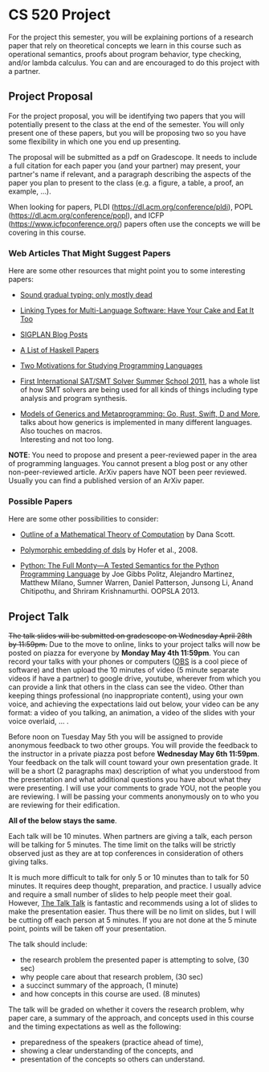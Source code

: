# CS 520 Project

For the project this semester, you will be explaining portions of a
research paper that rely on theoretical concepts we learn in this 
course such as operational semantics, proofs about program behavior,
type checking, and/or lambda calculus.  You can and are encouraged to
do this project with a partner.

## Project Proposal

For the project proposal, you will be identifying two papers that
you will potentially present to the class at the end of the semester.
You will only present one of these papers, but you will be proposing
two so you have some flexibility in which one you end up presenting.

The proposal will be submitted as a pdf on Gradescope.  It needs to
include a full citation for each paper you (and your partner) may present,
your partner's name if relevant, and a paragraph describing the
aspects of the paper you plan to present to the class (e.g. a figure,
a table, a proof, an example, ...).

When looking for papers, PLDI (https://dl.acm.org/conference/pldi), 
POPL (https://dl.acm.org/conference/popl), and
ICFP (https://www.icfpconference.org/) papers often use the concepts
we will be covering in this course.

### Web Articles That Might Suggest Papers
 
Here are some other resources that might point you to some interesting papers:

 * [Sound gradual typing: only mostly dead](https://dl.acm.org/doi/10.1145/3133878)
 
 * [Linking Types for Multi-Language Software: Have Your Cake and Eat It Too](https://arxiv.org/abs/1711.04559)
 
 * [SIGPLAN Blog Posts](https://blog.sigplan.org/)
 
 * [A List of Haskell Papers](https://crypto.stanford.edu/~blynn/haskell/papers.html)
 
 * [Two Motivations for Studying Programming Languages](http://cs.williams.edu/~morgan/cs334/handouts/motivation.pdf)
 
 * [First International
SAT/SMT Solver Summer School 2011](http://people.csail.mit.edu/vganesh/summerschool/), has a whole list 
   of how SMT solvers are being used for all kinds of things including type 
   analysis and program synthesis.
   
 * [Models of Generics and Metaprogramming: Go, Rust, Swift, D and More](https://thume.ca/2019/07/14/a-tour-of-metaprogramming-models-for-generics/),
   talks about how generics is implemented in many different languages.  Also touches on macros.  
   Interesting and not too long.
 

**NOTE**: You need to propose and present a peer-reviewed paper 
in the area of programming languages.  You cannot present a blog
post or any other non-peer-reviewed article.  ArXiv papers
have NOT been peer reviewed.  Usually you can find a published version 
of an ArXiv paper.

### Possible Papers

Here are some other possibilities to consider:

 * [Outline of a Mathematical Theory of Computation](https://ropas.snu.ac.kr/~kwang/520/readings/sco70.pdf) by Dana Scott.
 
 * [Polymorphic embedding of dsls](https://dl.acm.org/doi/10.1145/1449913.1449935) by Hofer et al., 2008.

 * [Python: The Full Monty―A Tested Semantics for the Python Programming Language](http://cs.brown.edu/research/plt/dl/lambda-py/) by  Joe Gibbs Politz,
  Alejandro Martinez, Matthew Milano, Sumner Warren, Daniel Patterson, 
  Junsong Li, Anand Chitipothu, and Shriram Krishnamurthi. OOPSLA 2013.



## Project Talk

~~The talk slides will be submitted on gradescope on Wednesday April 28th
by 11:59pm.~~
Due to the move to online, links to your project talks will now be posted 
on piazza for everyone by **Monday May 4th 11:59pm**.  You can record your
talks with your phones or computers ([OBS](https://obsproject.com/)
is a cool piece of software) and then upload the 10 minutes of video (5 minute
separate videos if have a partner) to google drive, youtube, wherever from
which you can provide a link that others in the class can see the video.
Other than keeping things professional (no inappropriate content), using your
own voice, and achieving the expectations laid out below, your video can be 
any format: a video of you talking, an animation, a video of the slides with 
your voice overlaid, ... .

Before noon on Tuesday May 5th you will be assigned to provide anonymous 
feedback to two other groups.  You will provide the feedback to the instructor in
a private piazza post before **Wednesday May 6th 11:59pm**.  Your feedback
on the talk will count toward your own presentation grade.  It will be
a short (2 paragraphs max) description of what you understood from the 
presentation and what additional questions you have about what they were
presenting.  I will use your comments to grade YOU, not the people you are reviewing.
I will be passing your comments anonymously on to who you are reviewing for
their edification.

**All of the below stays the same**.

Each talk will be 10 minutes.  When partners are giving a talk, each
person will be talking for 5 minutes.  The time limit on the talks
will be strictly observed just as they are at top conferences in 
consideration of others giving talks.

It is much more difficult to talk for only 5 or 10 minutes than to talk
for 50 minutes.  It requires deep thought, preparation, and practice.
I usually advice and require a small number of slides to help people meet
their goal.  However, [The Talk Talk](https://www.youtube.com/watch?v=5N__E-z_wR0) 
is fantastic and recommends using a lot of slides to make the presentation
easier.  Thus there will be no limit on slides, but I will be cutting off each
person at 5 minutes.  If you are not done at the 5 minute point, points will be
taken off your presentation.

The talk should include:
* the research problem the presented paper is attempting to solve, (30 sec)
* why people care about that research problem, (30 sec)
* a succinct summary of the approach, (1 minute)
* and how concepts in this course are used. (8 minutes)

The talk will be graded on whether it covers the research problem,
why paper care, a summary of the approach, and concepts used in this
course and the timing expectations as well as the following:
* preparedness of the speakers (practice ahead of time),
* showing a clear understanding of the concepts, and
* presentation of the concepts so others can understand.
